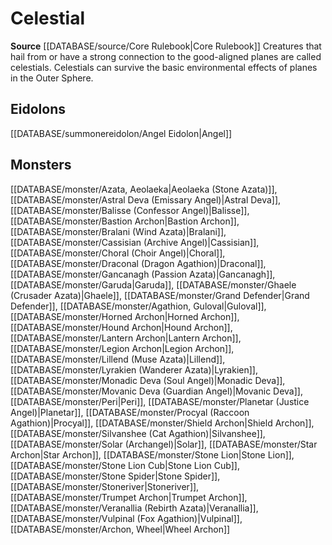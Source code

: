 ﻿---
id: '23'
name: Celestial
rarity: Common
source: '[[DATABASE/source/Core Rulebook|Core Rulebook]]'
trait:
- Celestial
type: Trait

---
# Celestial

**Source** [[DATABASE/source/Core Rulebook|Core Rulebook]] 
Creatures that hail from or have a strong connection to the good-aligned planes are called celestials. Celestials can survive the basic environmental effects of planes in the Outer Sphere.

## Eidolons

[[DATABASE/summonereidolon/Angel Eidolon|Angel]]

## Monsters

[[DATABASE/monster/Azata, Aeolaeka|Aeolaeka (Stone Azata)]], [[DATABASE/monster/Astral Deva (Emissary Angel)|Astral Deva]], [[DATABASE/monster/Balisse (Confessor Angel)|Balisse]], [[DATABASE/monster/Bastion Archon|Bastion Archon]], [[DATABASE/monster/Bralani (Wind Azata)|Bralani]], [[DATABASE/monster/Cassisian (Archive Angel)|Cassisian]], [[DATABASE/monster/Choral (Choir Angel)|Choral]], [[DATABASE/monster/Draconal (Dragon Agathion)|Draconal]], [[DATABASE/monster/Gancanagh (Passion Azata)|Gancanagh]], [[DATABASE/monster/Garuda|Garuda]], [[DATABASE/monster/Ghaele (Crusader Azata)|Ghaele]], [[DATABASE/monster/Grand Defender|Grand Defender]], [[DATABASE/monster/Agathion, Guloval|Guloval]], [[DATABASE/monster/Horned Archon|Horned Archon]], [[DATABASE/monster/Hound Archon|Hound Archon]], [[DATABASE/monster/Lantern Archon|Lantern Archon]], [[DATABASE/monster/Legion Archon|Legion Archon]], [[DATABASE/monster/Lillend (Muse Azata)|Lillend]], [[DATABASE/monster/Lyrakien (Wanderer Azata)|Lyrakien]], [[DATABASE/monster/Monadic Deva (Soul Angel)|Monadic Deva]], [[DATABASE/monster/Movanic Deva (Guardian Angel)|Movanic Deva]], [[DATABASE/monster/Peri|Peri]], [[DATABASE/monster/Planetar (Justice Angel)|Planetar]], [[DATABASE/monster/Procyal (Raccoon Agathion)|Procyal]], [[DATABASE/monster/Shield Archon|Shield Archon]], [[DATABASE/monster/Silvanshee (Cat Agathion)|Silvanshee]], [[DATABASE/monster/Solar (Archangel)|Solar]], [[DATABASE/monster/Star Archon|Star Archon]], [[DATABASE/monster/Stone Lion|Stone Lion]], [[DATABASE/monster/Stone Lion Cub|Stone Lion Cub]], [[DATABASE/monster/Stone Spider|Stone Spider]], [[DATABASE/monster/Stoneriver|Stoneriver]], [[DATABASE/monster/Trumpet Archon|Trumpet Archon]], [[DATABASE/monster/Veranallia (Rebirth Azata)|Veranallia]], [[DATABASE/monster/Vulpinal (Fox Agathion)|Vulpinal]], [[DATABASE/monster/Archon, Wheel|Wheel Archon]]